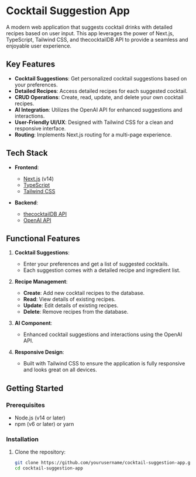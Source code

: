 # Cocktail Suggestion App

A modern web application that suggests cocktail drinks with detailed recipes based on user input. This app leverages the power of Next.js, TypeScript, Tailwind CSS, and thecocktailDB API to provide a seamless and enjoyable user experience. 

## Key Features

- **Cocktail Suggestions**: Get personalized cocktail suggestions based on your preferences.
- **Detailed Recipes**: Access detailed recipes for each suggested cocktail.
- **CRUD Operations**: Create, read, update, and delete your own cocktail recipes.
- **AI Integration**: Utilizes the OpenAI API for enhanced suggestions and interactions.
- **User-Friendly UI/UX**: Designed with Tailwind CSS for a clean and responsive interface.
- **Routing**: Implements Next.js routing for a multi-page experience.

## Tech Stack

- **Frontend**:
  - [Next.js](https://nextjs.org/) (v14)
  - [TypeScript](https://www.typescriptlang.org/)
  - [Tailwind CSS](https://tailwindcss.com/)

- **Backend**:
  - [thecocktailDB API](https://www.thecocktaildb.com/api.php)
  - [OpenAI API](https://beta.openai.com/)

## Functional Features

1. **Cocktail Suggestions**:
   - Enter your preferences and get a list of suggested cocktails.
   - Each suggestion comes with a detailed recipe and ingredient list.

2. **Recipe Management**:
   - **Create**: Add new cocktail recipes to the database.
   - **Read**: View details of existing recipes.
   - **Update**: Edit details of existing recipes.
   - **Delete**: Remove recipes from the database.

3. **AI Component**:
   - Enhanced cocktail suggestions and interactions using the OpenAI API.

4. **Responsive Design**:
   - Built with Tailwind CSS to ensure the application is fully responsive and looks great on all devices.

## Getting Started

### Prerequisites

- Node.js (v14 or later)
- npm (v6 or later) or yarn

### Installation

1. Clone the repository:
   ```sh
   git clone https://github.com/yourusername/cocktail-suggestion-app.git
   cd cocktail-suggestion-app
